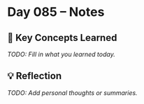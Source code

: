 # Day 085 – Notes

## 🔑 Key Concepts Learned

_TODO: Fill in what you learned today._

## 💡 Reflection

_TODO: Add personal thoughts or summaries._
